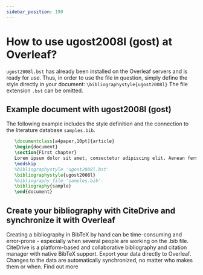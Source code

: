 ```yaml
---
sidebar_position: 190
---
```


# How to use ugost2008l (gost) at Overleaf?
`ugost2008l.bst` has already been installed on the Overleaf servers and is ready for use. Thus, in order to use the file in question, simply define the style directly in your document: `\bibliographystyle{ugost2008l}` The file extension `.bst` can be omitted.

## Example document with ugost2008l (gost)
The following example includes the style definition and the connection to the literature database `samples.bib`.
```tex
   \documentclass[a4paper,10pt]{article}
   \begin{document}
   \section{First chapter}
   Lorem ipsum dolor sit amet, consectetur adipiscing elit. Aenean fermentum justo massa, ut maximus mauris sodales et. Aenean vel elit a erat rhoncus pharetra.
   \medskip
   %bibliographystyle 'ugost2008l.bst'
   \bibliographystyle{ugost2008l}
   %bibliography file 'samples.bib'.
   \bibliography{sample}
   \end{document}
```

## Create your bibliography with CiteDrive and synchronize it with Overleaf
Creating a bibliography in BibTeX by hand can be time-consuming and error-prone - especially when several people are working on the .bib file. CiteDrive is a platform-based and collaborative bibliography and citation manager with native BibTeX support. Export your data directly to Overleaf. Changes to the data are automatically synchronized, no matter who makes them or when. Find out more